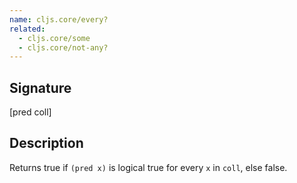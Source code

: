 ```yaml
---
name: cljs.core/every?
related:
  - cljs.core/some
  - cljs.core/not-any?
---
```


## Signature
[pred coll]


## Description

Returns true if `(pred x)` is logical true for every `x` in `coll`, else false.
